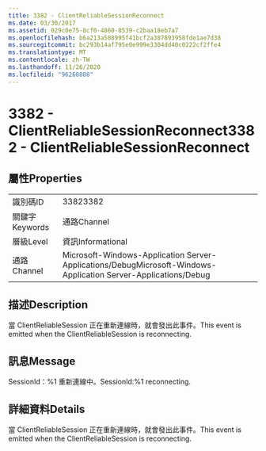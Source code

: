 ```yaml
---
title: 3382 - ClientReliableSessionReconnect
ms.date: 03/30/2017
ms.assetid: 029c0e75-8cf0-4860-8539-c2baa18eb7a7
ms.openlocfilehash: b6a213a588995f41bcf2a387893958fde1ae7d38
ms.sourcegitcommit: bc293b14af795e0e999e3304dd40c0222cf2ffe4
ms.translationtype: MT
ms.contentlocale: zh-TW
ms.lasthandoff: 11/26/2020
ms.locfileid: "96260808"
---
```

# <a name="3382---clientreliablesessionreconnect"></a><span data-ttu-id="6f70a-102">3382 - ClientReliableSessionReconnect</span><span class="sxs-lookup"><span data-stu-id="6f70a-102">3382 - ClientReliableSessionReconnect</span></span>

## <a name="properties"></a><span data-ttu-id="6f70a-103">屬性</span><span class="sxs-lookup"><span data-stu-id="6f70a-103">Properties</span></span>  
  
|||  
|-|-|  
|<span data-ttu-id="6f70a-104">識別碼</span><span class="sxs-lookup"><span data-stu-id="6f70a-104">ID</span></span>|<span data-ttu-id="6f70a-105">3382</span><span class="sxs-lookup"><span data-stu-id="6f70a-105">3382</span></span>|  
|<span data-ttu-id="6f70a-106">關鍵字</span><span class="sxs-lookup"><span data-stu-id="6f70a-106">Keywords</span></span>|<span data-ttu-id="6f70a-107">通路</span><span class="sxs-lookup"><span data-stu-id="6f70a-107">Channel</span></span>|  
|<span data-ttu-id="6f70a-108">層級</span><span class="sxs-lookup"><span data-stu-id="6f70a-108">Level</span></span>|<span data-ttu-id="6f70a-109">資訊</span><span class="sxs-lookup"><span data-stu-id="6f70a-109">Informational</span></span>|  
|<span data-ttu-id="6f70a-110">通路</span><span class="sxs-lookup"><span data-stu-id="6f70a-110">Channel</span></span>|<span data-ttu-id="6f70a-111">Microsoft-Windows-Application Server-Applications/Debug</span><span class="sxs-lookup"><span data-stu-id="6f70a-111">Microsoft-Windows-Application Server-Applications/Debug</span></span>|  
  
## <a name="description"></a><span data-ttu-id="6f70a-112">描述</span><span class="sxs-lookup"><span data-stu-id="6f70a-112">Description</span></span>  

 <span data-ttu-id="6f70a-113">當 ClientReliableSession 正在重新連線時，就會發出此事件。</span><span class="sxs-lookup"><span data-stu-id="6f70a-113">This event is emitted when the ClientReliableSession is reconnecting.</span></span>  
  
## <a name="message"></a><span data-ttu-id="6f70a-114">訊息</span><span class="sxs-lookup"><span data-stu-id="6f70a-114">Message</span></span>  

 <span data-ttu-id="6f70a-115">SessionId：%1 重新連線中。</span><span class="sxs-lookup"><span data-stu-id="6f70a-115">SessionId:%1 reconnecting.</span></span>  
  
## <a name="details"></a><span data-ttu-id="6f70a-116">詳細資料</span><span class="sxs-lookup"><span data-stu-id="6f70a-116">Details</span></span>  

 <span data-ttu-id="6f70a-117">當 ClientReliableSession 正在重新連線時，就會發出此事件。</span><span class="sxs-lookup"><span data-stu-id="6f70a-117">This event is emitted when the ClientReliableSession is reconnecting.</span></span>
